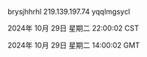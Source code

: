 brysjhhrhl 219.139.197.74 yqqlmgsycl

2024年 10月 29日 星期二 22:00:02 CST

2024年 10月 29日 星期二 14:00:02 GMT
